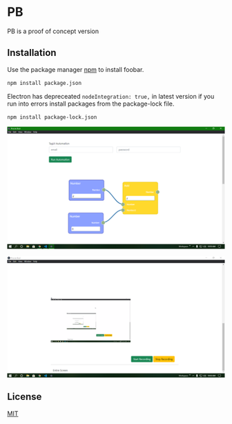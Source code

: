 # PB

PB is a proof of concept version

## Installation

Use the package manager [npm](https://www.npmjs.com/get-npm) to install foobar.

```bash
npm install package.json
```

Electron has depreceated `nodeIntegration: true,` in latest version if you run into errors install packages from the package-lock file.

```bash
npm install package-lock.json
```

![rete](assets/rete.png)

![screencapture](assets/screencapture.png)

## License

[MIT](https://choosealicense.com/licenses/mit/)

